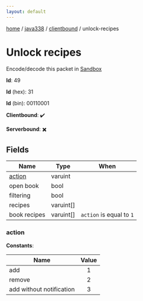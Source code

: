 ```yaml
---
layout: default
---
```


[home](/)  /  [java338](/protocol/java338)  /  [clientbound](/protocol/java338/clientbound)  /  unlock-recipes

# Unlock recipes

Encode/decode this packet in [Sandbox](../../../sandbox/java338#clientbound.unlock_recipes)

**Id**: 49

**Id** (hex): 31

**Id** (bin): 00110001

**Clientbound**: ✔️

**Serverbound**: ✖️

## Fields

Name | Type | When
---|---|:---:
[action](#action) | varuint | 
open book | bool | 
filtering | bool | 
recipes | varuint[] | 
book recipes | varuint[] | <code>action</code> is equal to <code>1 |  | action</code> is equal to <code>3</code>

### action

**Constants**:

Name | Value
---|:---:
add | 1
remove | 2
add without notification | 3
